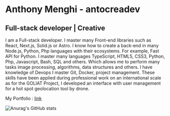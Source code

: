 # Anthony Menghi - antocreadev
## Full-stack developer | Creative
I am a Full-stack developer. I master many Front-end libraries such as React, Next.js, Solid.js or Astro. 
I know how to create a back-end in many Node.js, Python, Php languages with their ecosystems. 
For example, Fast API for Python. I master many languages TypeScript, HTML5, CSS3, Python, Php, Javascript, Bash, SQL and others.
Which allows me to perform many tasks image processing, algorithms, data structures and others.
I have knowledge of Devops I master Git, Docker, project management. 
These skills have been applied during professional work on an international scale as for the GOLIAT Project, I developed an interface with user management for a hot spot geolocation tool by drone.

My Portfolio : [link](www.antocrea.dev)


![Anurag's GitHub stats](https://github-readme-stats.vercel.app/api?username=antocreadev&show_icons=true&theme=radical)


